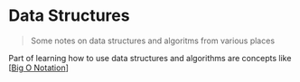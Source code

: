 # Data Structures
> Some notes on data structures and algoritms from various places

Part of learning how to use data structures and algorithms are concepts like [[Big O Notation]]

[//begin]: # "Autogenerated link references for markdown compatibility"
[Big O Notation]: big-o-notation "Big O Notation"
[//end]: # "Autogenerated link references"